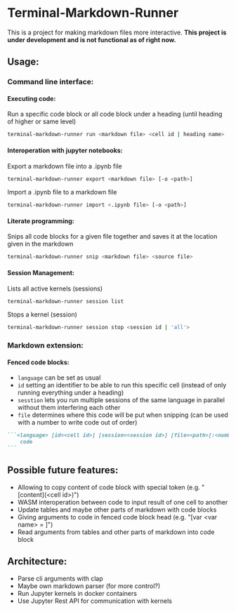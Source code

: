 # Terminal-Markdown-Runner

This is a project for making markdown files more interactive.
**This project is under development and is not functional as of right now.**

## Usage:

### Command line interface:

#### Executing code:

Run a specific code block or all code block under a heading (until heading of higher or same level)
```sh
terminal-markdown-runner run <markdown file> <cell id | heading name>
```

#### Interoperation with jupyter notebooks:

Export a markdown file into a .ipynb file
```sh
terminal-markdown-runner export <markdown file> [-o <path>]
```

Import a .ipynb file to a markdown file
```sh
terminal-markdown-runner import <.ipynb file> [-o <path>]
```

#### Literate programming:

Snips all code blocks for a given file together and saves it at the location given in the markdown
```sh
terminal-markdown-runner snip <markdown file> <source file>
```

#### Session Management:

Lists all active kernels (sessions)
```sh
terminal-markdown-runner session list
```

Stops a kernel (session)
```sh
terminal-markdown-runner session stop <session id | 'all'>
```

### Markdown extension:

#### Fenced code blocks:

- `language` can be set as usual
- `id` setting an identifier to be able to run this specific cell (instead of only running everything under a heading)
- `sesstion` lets you run multiple sessions of the same language in parallel without them interfering each other
- `file` determines where this code will be put when snipping (can be used with a number to write code out of order)

````markdown
```<language> [id=<cell id>] [session=<session id>] [file=<path>[:<number>]]
    code
```
````

## Possible future features:

- Allowing to copy content of code block with special token (e.g. "\[content](\<cell id>)")
- WASM interoperation between code to input result of one cell to another
- Update tables and maybe other parts of markdown with code blocks
- Giving arguments to code in fenced code block head (e.g. "\[var \<var name> = <value>]")
- Read arguments from tables and other parts of markdown into code block

## Architecture:

- Parse cli arguments with clap
- Maybe own markdown parser (for more control?)
- Run Jupyter kernels in docker containers
- Use Jupyter Rest API for communication with kernels

